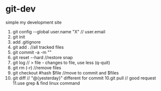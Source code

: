 # git-dev
simple my development site

1. git config --global user.name "X" // user.email
2. git init
3. add .gitignore
4. git add . //all tracked files
5. git commit -a -m ""
6. git reset --hard //restore snap
6. git log // > file - changes to file, use less (q-quit)
7. git rm (-r) //remove files
8. git checkout #hash $file //move to commit and $files
9. git diff // "@{yesterday}" different for commit
10.git pull // good request
11.use grep & find linux command
